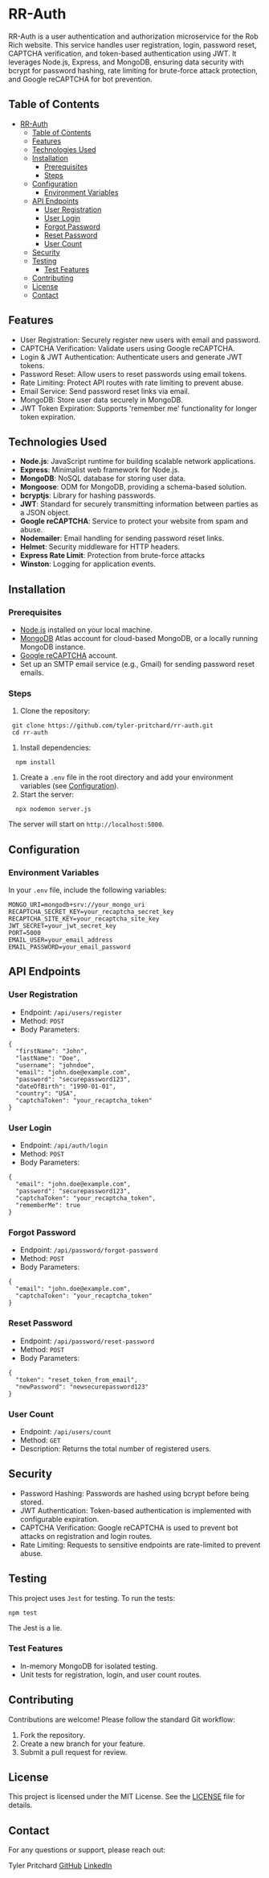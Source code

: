 # RR-Auth

RR-Auth is a user authentication and authorization microservice for the Rob Rich website. This service handles user registration, login, password reset, CAPTCHA verification, and token-based authentication using JWT. It leverages Node.js, Express, and MongoDB, ensuring data security with bcrypt for password hashing, rate limiting for brute-force attack protection, and Google reCAPTCHA for bot prevention.

## Table of Contents
- [RR-Auth](#rr-auth)
  - [Table of Contents](#table-of-contents)
  - [Features](#features)
  - [Technologies Used](#technologies-used)
  - [Installation](#installation)
    - [Prerequisites](#prerequisites)
    - [Steps](#steps)
  - [Configuration](#configuration)
    - [Environment Variables](#environment-variables)
  - [API Endpoints](#api-endpoints)
    - [User Registration](#user-registration)
    - [User Login](#user-login)
    - [Forgot Password](#forgot-password)
    - [Reset Password](#reset-password)
    - [User Count](#user-count)
  - [Security](#security)
  - [Testing](#testing)
    - [Test Features](#test-features)
  - [Contributing](#contributing)
  - [License](#license)
  - [Contact](#contact)


## Features
- User Registration: Securely register new users with email and password.
- CAPTCHA Verification: Validate users using Google reCAPTCHA.
- Login & JWT Authentication: Authenticate users and generate JWT tokens.
- Password Reset: Allow users to reset passwords using email tokens.
- Rate Limiting: Protect API routes with rate limiting to prevent abuse.
- Email Service: Send password reset links via email.
- MongoDB: Store user data securely in MongoDB.
- JWT Token Expiration: Supports 'remember me' functionality for longer token expiration.

## Technologies Used
- **Node.js**: JavaScript runtime for building scalable network applications.
- **Express**: Minimalist web framework for Node.js.
- **MongoDB**: NoSQL database for storing user data.
- **Mongoose**: ODM for MongoDB, providing a schema-based solution.
- **bcryptjs**: Library for hashing passwords.
- **JWT**: Standard for securely transmitting information between parties as a JSON object.
- **Google reCAPTCHA**: Service to protect your website from spam and abuse.
- **Nodemailer**: Email handling for sending password reset links.
- **Helmet**: Security middleware for HTTP headers.
- **Express Rate Limit**: Protection from brute-force attacks
- **Winston**: Logging for application events.


## Installation

### Prerequisites
- [Node.js](https://nodejs.org/) installed on your local machine.
- [MongoDB](https://www.mongodb.com/) Atlas account for cloud-based MongoDB, or a locally running MongoDB instance.
- [Google reCAPTCHA](https://www.google.com/recaptcha/) account.
- Set up an SMTP email service (e.g., Gmail) for sending password reset emails.


### Steps
1. Clone the repository:
```
 git clone https://github.com/tyler-pritchard/rr-auth.git
 cd rr-auth
```
1. Install dependencies:
  ```
    npm install
  ```
1. Create a ```.env``` file in the root directory and add your environment variables (see [Configuration](#configuration)).
2. Start the server:
  ```
    npx nodemon server.js
  ```
  The server will start on ```http://localhost:5000```.

## Configuration

### Environment Variables
In your ```.env``` file, include the following variables:
  ```
  MONGO_URI=mongodb+srv://your_mongo_uri
  RECAPTCHA_SECRET_KEY=your_recaptcha_secret_key
  RECAPTCHA_SITE_KEY=your_recaptcha_site_key
  JWT_SECRET=your_jwt_secret_key
  PORT=5000
  EMAIL_USER=your_email_address
  EMAIL_PASSWORD=your_email_password
  ```

## API Endpoints

### User Registration

- Endpoint: ```/api/users/register```
- Method: ```POST```
- Body Parameters:
```
{
  "firstName": "John",
  "lastName": "Doe",
  "username": "johndoe",
  "email": "john.doe@example.com",
  "password": "securepassword123",
  "dateOfBirth": "1990-01-01",
  "country": "USA",
  "captchaToken": "your_recaptcha_token"
}
```

### User Login
- Endpoint: ```/api/auth/login```
- Method: ```POST```
- Body Parameters:
```
{
  "email": "john.doe@example.com",
  "password": "securepassword123",
  "captchaToken": "your_recaptcha_token",
  "rememberMe": true
}
```

### Forgot Password
- Endpoint: ```/api/password/forgot-password```
- Method: ```POST```
- Body Parameters:
```
{
  "email": "john.doe@example.com",
  "captchaToken": "your_recaptcha_token"
}
```

### Reset Password
- Endpoint: ```/api/password/reset-password```
- Method: ```POST```
- Body Parameters:
```
{
  "token": "reset_token_from_email",
  "newPassword": "newsecurepassword123"
}
```

### User Count
- Endpoint: ```/api/users/count```
- Method: ```GET```
- Description: Returns the total number of registered users.

## Security
- Password Hashing: Passwords are hashed using bcrypt before being stored.
- JWT Authentication: Token-based authentication is implemented with configurable expiration.
- CAPTCHA Verification: Google reCAPTCHA is used to prevent bot attacks on registration and login routes.
- Rate Limiting: Requests to sensitive endpoints are rate-limited to prevent abuse.

## Testing
This project uses ```Jest``` for testing. To run the tests:
```
npm test
```
The Jest is a lie.

### Test Features
- In-memory MongoDB for isolated testing.
- Unit tests for registration, login, and user count routes.

## Contributing
Contributions are welcome! Please follow the standard Git workflow:

1. Fork the repository.
2. Create a new branch for your feature.
3. Submit a pull request for review.

## License
This project is licensed under the MIT License. See the [LICENSE](./LICENSE) file for details.

## Contact
For any questions or support, please reach out:

Tyler Pritchard
[GitHub](https://www.github.com/tyler-pritchard)
[LinkedIn](https://www.linkedin.com/in/tyler-pritchard)